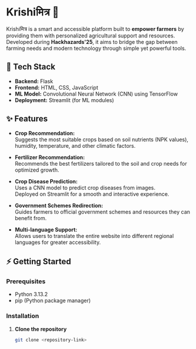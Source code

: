 # Krishiमित्र  🌾

Krishiमित्र is a smart and accessible platform built to **empower farmers** by providing them with personalized agricultural support and resources.  
Developed during **Hackhazards'25**, it aims to bridge the gap between farming needs and modern technology through simple yet powerful tools.

## 🚀 Tech Stack
- **Backend:** Flask
- **Frontend:** HTML, CSS, JavaScript
- **ML Model:** Convolutional Neural Network (CNN) using TensorFlow
- **Deployment:** Streamlit (for ML modules)

## ✨ Features
- **Crop Recommendation:**  
  Suggests the most suitable crops based on soil nutrients (NPK values), humidity, temperature, and other climatic factors.

- **Fertilizer Recommendation:**  
  Recommends the best fertilizers tailored to the soil and crop needs for optimized growth.

- **Crop Disease Prediction:**  
  Uses a CNN model to predict crop diseases from images.  
  Deployed on Streamlit for a smooth and interactive experience.

- **Government Schemes Redirection:**  
  Guides farmers to official government schemes and resources they can benefit from.

- **Multi-language Support:**  
  Allows users to translate the entire website into different regional languages for greater accessibility.

## ⚡ Getting Started

### Prerequisites
- Python 3.13.2
- pip (Python package manager)

### Installation
1. **Clone the repository**
   ```bash
   git clone <repository-link>
